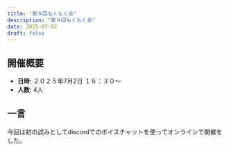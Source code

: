 ```yaml
---
title: "第９回もくもく会"
description: "第９回もくもく会"
date: 2025-07-02
draft: false
---
```


## 開催概要

- **日時**: ２０２５年7月2日 １６：３０～
- **人数**: 4人

## 一言
今回は初の試みとしてdiscordでのボイスチャットを使ってオンラインで開催をした。